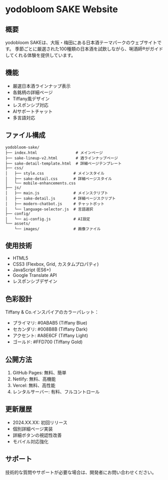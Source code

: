 # yodobloom SAKE Website

## 概要
yodobloom SAKEは、大阪・梅田にある日本酒テーマパークのウェブサイトです。
季節ごとに厳選された100種類の日本酒を試飲しながら、唎酒師®がガイドしてくれる体験を提供しています。

## 機能
- 厳選日本酒ラインナップ表示
- 各銘柄の詳細ページ
- Tiffany風デザイン
- レスポンシブ対応
- AIサポートチャット
- 多言語対応

## ファイル構成
```
yodobloom-sake/
├── index.html                 # メインページ
├── sake-lineup-v2.html        # 酒ラインナップページ
├── sake-detail-template.html  # 詳細ページテンプレート
├── css/
│   ├── style.css             # メインスタイル
│   ├── sake-detail.css       # 詳細ページスタイル
│   └── mobile-enhancements.css
├── js/
│   ├── main.js               # メインスクリプト
│   ├── sake-detail.js        # 詳細ページスクリプト
│   ├── modern-chatbot.js     # チャットボット
│   └── language-selector.js  # 言語選択
├── config/
│   └── ai-config.js          # AI設定
└── assets/
    └── images/               # 画像ファイル
```

## 使用技術
- HTML5
- CSS3 (Flexbox, Grid, カスタムプロパティ)
- JavaScript (ES6+)
- Google Translate API
- レスポンシブデザイン

## 色彩設計
Tiffany & Co.インスパイアのカラーパレット：
- プライマリ: #0ABAB5 (Tiffany Blue)
- セカンダリ: #008B8B (Tiffany Dark)
- アクセント: #A8E6CF (Tiffany Light)
- ゴールド: #FFD700 (Tiffany Gold)

## 公開方法
1. GitHub Pages: 無料、簡単
2. Netlify: 無料、高機能
3. Vercel: 無料、高性能
4. レンタルサーバー: 有料、フルコントロール

## 更新履歴
- 2024.XX.XX: 初回リリース
- 個別詳細ページ実装
- 詳細ボタンの視認性改善
- モバイル対応強化

## サポート
技術的な質問やサポートが必要な場合は、開発者にお問い合わせください。